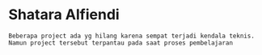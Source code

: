 # Shatara Alfiendi 

```
Beberapa project ada yg hilang karena sempat terjadi kendala teknis. Namun project tersebut terpantau pada saat proses pembelajaran
```
